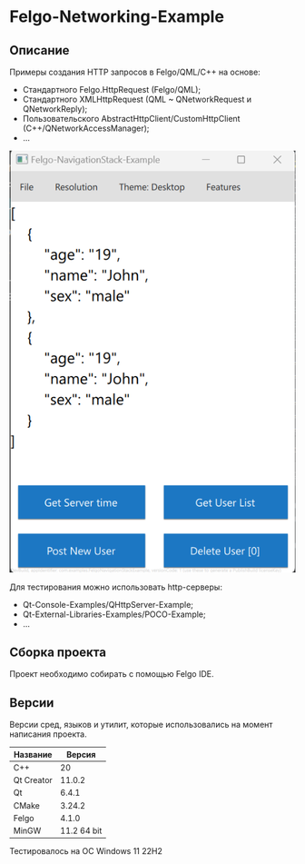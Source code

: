 # Felgo-Networking-Example

## Описание

Примеры создания HTTP запросов в Felgo/QML/С++ на основе:
 - Стандартного Felgo.HttpRequest (Felgo/QML);
 - Стандартного XMLHttpRequest (QML ~ QNetworkRequest и QNetworkReply);
 - Пользовательского AbstractHttpClient/CustomHttpClient (C++/QNetworkAccessManager);
 - ... 

![alt text](doc/Felgo-Networking-Example.png)

Для тестирования можно использовать http-серверы:
 - Qt-Console-Examples/QHttpServer-Example;
 - Qt-External-Libraries-Examples/POCO-Example;
 - ...

## Сборка проекта

Проект необходимо собирать с помощью Felgo IDE.

## Версии

Версии сред, языков и утилит, которые использовались на момент написания проекта.

| Название   | Версия               |
| -----------|----------------------|
| C++        | 20                   |
| Qt Creator | 11.0.2               |
| Qt         | 6.4.1                |
| CMake      | 3.24.2               |
| Felgo      | 4.1.0                |
| MinGW      | 11.2 64 bit          |

Тестировалось на ОС Windows 11 22H2